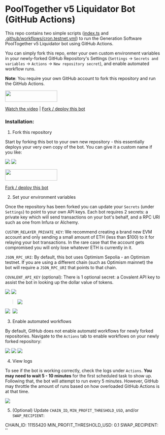 # PoolTogether v5 Liquidator Bot (GitHub Actions)

This repo contains two simple scripts ([index.ts](https://github.com/GenerationSoftware/pt-v5-liquidator-gh-action-bot/blob/main/index.ts) and [.github/workflows/cron.testnet.yml](https://github.com/GenerationSoftware/pt-v5-liquidator-gh-action-bot/blob/main/.github/workflows/cron.testnet.yml)) to run the Generation Software PoolTogether v5 Liquidator bot using GitHub Actions.

You can simply fork this repo, enter your own custom environment variables in your newly-forked GitHub Repository's Settings (`Settings` -> `Secrets and variables` -> `Actions` -> `New repository secret`), and enable automated workflow runs.

**Note**: You require your own GitHub account to fork this repository and run the GitHub Actions.

[<img src="https://github.com/GenerationSoftware/pt-v5-liquidator-gh-action-bot/blob/main/images/one-click-deploy@2x.png?raw=true" width="169" height="37"/>](https://github.com/GenerationSoftware/pt-v5-liquidator-gh-action-bot/fork "one click deploy button")


[Watch the video](https://www.youtube.com/) | [Fork / deploy this bot](https://github.com/GenerationSoftware/pt-v5-liquidator-gh-action-bot/fork)


### Installation:

1. Fork this repository

Start by forking this bot to your own new repository - this essentially deploys your very own copy of the bot. You can give it a custom name if you like:

<img src="https://github.com/GenerationSoftware/pt-v5-liquidator-gh-action-bot/blob/main/images/screenshot-forking-0.jpg?raw=true" />

<img src="https://github.com/GenerationSoftware/pt-v5-liquidator-gh-action-bot/blob/main/images/screenshot-forking-1.jpg?raw=true" />

[<img src="https://github.com/GenerationSoftware/pt-v5-liquidator-gh-action-bot/blob/main/images/one-click-deploy@2x.png?raw=true" width="169" height="37"/>](https://github.com/GenerationSoftware/pt-v5-liquidator-gh-action-bot/fork "one click deploy button")

[Fork / deploy this bot](https://github.com/GenerationSoftware/pt-v5-liquidator-gh-action-bot/fork)

2. Set your environment variables

Once the repository has been forked you can update your `Secrets` (under `Settings`) to point to your own API keys. Each bot requires 2 secrets: a private key which will send transactions on your bot's behalf, and a RPC URI such as one from Infura or Alchemy.

`CUSTOM_RELAYER_PRIVATE_KEY`: We recommend creating a brand new EVM account and only sending a small amount of ETH (less than $100) to it for relaying your bot transactions. In the rare case that the account gets compromised you will only lose whatever ETH is currently in it.

`JSON_RPC_URI`: By default, this bot uses Optimism Sepolia - an Optimism testnet. If you are using a different chain (such as Optimism mainnet) the bot will require a `JSON_RPC_URI` that points to that chain.

`COVALENT_API_KEY` (optional): There is 1 optional secret: a Covalent API key to assist the bot in looking up the dollar value of tokens.

<img src="https://github.com/GenerationSoftware/pt-v5-liquidator-gh-action-bot/blob/main/images/screenshot-settings-1.jpg?raw=true" />

<img src="https://github.com/GenerationSoftware/pt-v5-liquidator-gh-action-bot/blob/main/images/screenshot-settings-2-jsonrpc.jpg?raw=true" />

> <img src="https://github.com/GenerationSoftware/pt-v5-liquidator-gh-action-bot/blob/main/images/screenshot-settings-3-covalent-api.jpg?raw=true" />

<kbd>
<img src="https://github.com/GenerationSoftware/pt-v5-liquidator-gh-action-bot/blob/main/images/screenshot-settings-4-privkey.jpg?raw=true" />
</kbd>

<img src="https://github.com/GenerationSoftware/pt-v5-liquidator-gh-action-bot/blob/main/images/screenshot-settings-5-some.jpg?raw=true" />


3. Enable automated workflows

By default, GitHub does not enable automatd workflows for newly forked repositories. Navigate to the `Actions` tab to enable workflows on your newly forked repository:

<img src="https://github.com/GenerationSoftware/pt-v5-liquidator-gh-action-bot/blob/main/images/screenshot-actions-0-nothing.jpg?raw=true" />

<img src="https://github.com/GenerationSoftware/pt-v5-liquidator-gh-action-bot/blob/main/images/screenshot-actions-2-disabled.jpg?raw=true" />

<img src="https://github.com/GenerationSoftware/pt-v5-liquidator-gh-action-bot/blob/main/images/screenshot-actions-3-enabled.jpg?raw=true" />


4. View logs

To see if the bot is working correctly, check the logs under `Actions`. **You may need to wait 5 - 10 minutes** for the first scheduled task to show up. Following that, the bot will attempt to run every 5 minutes. However, GitHub may throttle the amount of runs based on how overloaded GitHub Actions is at that time.

<img src="https://github.com/GenerationSoftware/pt-v5-liquidator-gh-action-bot/blob/main/images/screenshot-actions-4-logs.jpg?raw=true" />

5. (Optional) Update `CHAIN_ID`, `MIN_PROFIT_THRESHOLD_USD`, and/or `SWAP_RECIPIENT`:

CHAIN_ID: 11155420
MIN_PROFIT_THRESHOLD_USD: 0.1
SWAP_RECIPIENT: ''


